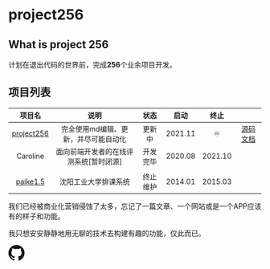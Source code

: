 # project256

## What is project 256 
计划在退出代码的世界前，完成**256**个业余项目开发。

## 项目列表

|                           项目名                           |                  说明                  |   状态   |  启动   |  终止   |                                                              |
| :--------------------------------------------------------: | :------------------------------------: | :------: | :-----: | :-----: | :----------------------------------------------------------: |
| [project256](https://github.com/SUTFutureCoder/project256) |  完全使用md编辑、更新，并尽可能自动化  |  更新中  | 2021.11 |    ♾️    | [源码](https://github.com/SUTFutureCoder/project256) [文档](doc.project256.com/project256) |
|                          Caroline                          | 面向前端开发者的在线评测系统[暂时闭源] | 开发完毕 | 2020.08 | 2021.10 |                                                              |
|                                                            |                                        |          |         |         |                                                              |
|              [paike1.5](paike.project256.com)              |          沈阳工业大学排课系统          | 终止维护 | 2014.01 | 2015.03 |                                                              |

我们已经被商业化营销侵蚀了太多，忘记了一篇文章、一个网站或是一个APP应该有的样子和功能。

我只想安安静静地用无聊的技术去构建有趣的功能，仅此而已。

[![GitHub-Mark-32px](./res/GitHub-Mark-32px.png)](https://github.com/SUTFutureCoder/project256)

